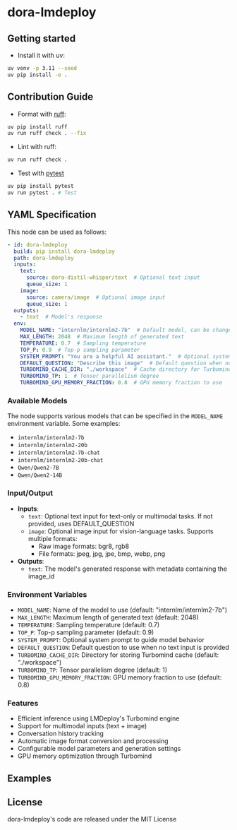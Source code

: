 # dora-lmdeploy

## Getting started

- Install it with uv:

```bash
uv venv -p 3.11 --seed
uv pip install -e .
```

## Contribution Guide

- Format with [ruff](https://docs.astral.sh/ruff/):

```bash
uv pip install ruff
uv run ruff check . --fix
```

- Lint with ruff:

```bash
uv run ruff check .
```

- Test with [pytest](https://github.com/pytest-dev/pytest)

```bash
uv pip install pytest
uv run pytest . # Test
```

## YAML Specification

This node can be used as follows:

```yaml
- id: dora-lmdeploy
  build: pip install dora-lmdeploy
  path: dora-lmdeploy
  inputs:
    text:
      source: dora-distil-whisper/text  # Optional text input
      queue_size: 1
    image:
      source: camera/image  # Optional image input
      queue_size: 1
  outputs:
    - text  # Model's response
  env:
    MODEL_NAME: "internlm/internlm2-7b"  # Default model, can be changed
    MAX_LENGTH: 2048  # Maximum length of generated text
    TEMPERATURE: 0.7  # Sampling temperature
    TOP_P: 0.9  # Top-p sampling parameter
    SYSTEM_PROMPT: "You are a helpful AI assistant."  # Optional system prompt
    DEFAULT_QUESTION: "Describe this image"  # Default question when no text input is provided
    TURBOMIND_CACHE_DIR: "./workspace"  # Cache directory for Turbomind
    TURBOMIND_TP: 1  # Tensor parallelism degree
    TURBOMIND_GPU_MEMORY_FRACTION: 0.8  # GPU memory fraction to use
```

### Available Models
The node supports various models that can be specified in the `MODEL_NAME` environment variable. Some examples:
- `internlm/internlm2-7b`
- `internlm/internlm2-20b`
- `internlm/internlm2-7b-chat`
- `internlm/internlm2-20b-chat`
- `Qwen/Qwen2-7B`
- `Qwen/Qwen2-14B`

### Input/Output
- **Inputs**:
  - `text`: Optional text input for text-only or multimodal tasks. If not provided, uses DEFAULT_QUESTION
  - `image`: Optional image input for vision-language tasks. Supports multiple formats:
    - Raw image formats: bgr8, rgb8
    - File formats: jpeg, jpg, jpe, bmp, webp, png
- **Outputs**:
  - `text`: The model's generated response with metadata containing the image_id

### Environment Variables
- `MODEL_NAME`: Name of the model to use (default: "internlm/internlm2-7b")
- `MAX_LENGTH`: Maximum length of generated text (default: 2048)
- `TEMPERATURE`: Sampling temperature (default: 0.7)
- `TOP_P`: Top-p sampling parameter (default: 0.9)
- `SYSTEM_PROMPT`: Optional system prompt to guide model behavior
- `DEFAULT_QUESTION`: Default question to use when no text input is provided
- `TURBOMIND_CACHE_DIR`: Directory for storing Turbomind cache (default: "./workspace")
- `TURBOMIND_TP`: Tensor parallelism degree (default: 1)
- `TURBOMIND_GPU_MEMORY_FRACTION`: GPU memory fraction to use (default: 0.8)

### Features
- Efficient inference using LMDeploy's Turbomind engine
- Support for multimodal inputs (text + image)
- Conversation history tracking
- Automatic image format conversion and processing
- Configurable model parameters and generation settings
- GPU memory optimization through Turbomind

## Examples

## License

dora-lmdeploy's code are released under the MIT License
